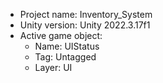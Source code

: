 <!-- UNITY CODE ASSIST INSTRUCTIONS START -->
- Project name: Inventory_System
- Unity version: Unity 2022.3.17f1
- Active game object:
  - Name: UIStatus
  - Tag: Untagged
  - Layer: UI
<!-- UNITY CODE ASSIST INSTRUCTIONS END -->